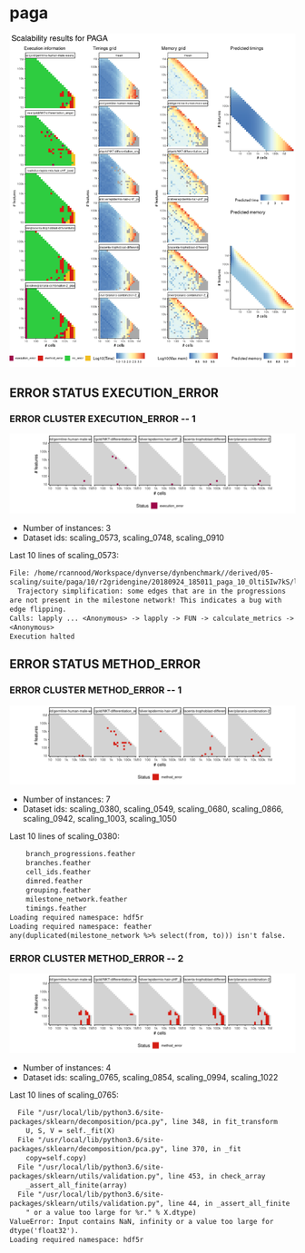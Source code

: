 # paga
![Overview](paga.png)

## ERROR STATUS EXECUTION_ERROR

### ERROR CLUSTER EXECUTION_ERROR -- 1
![Cluster plot](error_class_plots/paga_execution_error_1.png)

 * Number of instances: 3
 * Dataset ids: scaling_0573, scaling_0748, scaling_0910

Last 10 lines of scaling_0573:
```
File: /home/rcannood/Workspace/dynverse/dynbenchmark//derived/05-scaling/suite/paga/10/r2gridengine/20180924_185011_paga_10_Olti5Iw7kS/log/log.573.e.txt
  Trajectory simplification: some edges that are in the progressions are not present in the milestone network! This indicates a bug with edge flipping.
Calls: lapply ... <Anonymous> -> lapply -> FUN -> calculate_metrics -> <Anonymous>
Execution halted
```

## ERROR STATUS METHOD_ERROR

### ERROR CLUSTER METHOD_ERROR -- 1
![Cluster plot](error_class_plots/paga_method_error_1.png)

 * Number of instances: 7
 * Dataset ids: scaling_0380, scaling_0549, scaling_0680, scaling_0866, scaling_0942, scaling_1003, scaling_1050

Last 10 lines of scaling_0380:
```
	branch_progressions.feather
	branches.feather
	cell_ids.feather
	dimred.feather
	grouping.feather
	milestone_network.feather
	timings.feather
Loading required namespace: hdf5r
Loading required namespace: feather
any(duplicated(milestone_network %>% select(from, to))) isn't false.
```

### ERROR CLUSTER METHOD_ERROR -- 2
![Cluster plot](error_class_plots/paga_method_error_2.png)

 * Number of instances: 4
 * Dataset ids: scaling_0765, scaling_0854, scaling_0994, scaling_1022

Last 10 lines of scaling_0765:
```
  File "/usr/local/lib/python3.6/site-packages/sklearn/decomposition/pca.py", line 348, in fit_transform
    U, S, V = self._fit(X)
  File "/usr/local/lib/python3.6/site-packages/sklearn/decomposition/pca.py", line 370, in _fit
    copy=self.copy)
  File "/usr/local/lib/python3.6/site-packages/sklearn/utils/validation.py", line 453, in check_array
    _assert_all_finite(array)
  File "/usr/local/lib/python3.6/site-packages/sklearn/utils/validation.py", line 44, in _assert_all_finite
    " or a value too large for %r." % X.dtype)
ValueError: Input contains NaN, infinity or a value too large for dtype('float32').
Loading required namespace: hdf5r
```


